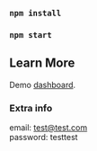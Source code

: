 

### `npm install`

### `npm start`

## Learn More

Demo [dashboard](https://dashboard.douglas-barlow.com/map).

### Extra info

email: test@test.com\
password: testtest

